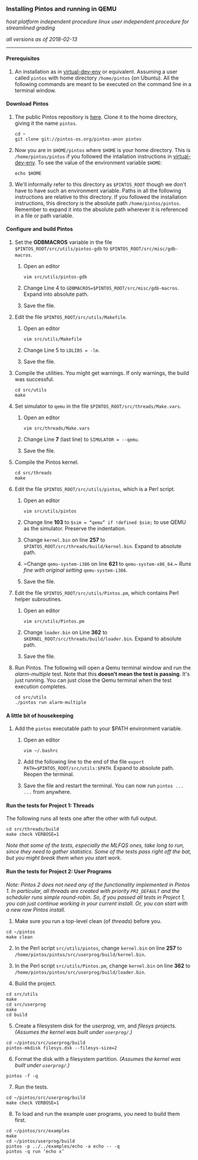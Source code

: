 ### Installing Pintos and running in QEMU

_host platform independent procedure_
_linux user independent procedure for streamlined grading_

_all versions as of 2018-02-13_

* * *

#### Prerequisites

1. An installation as in [virtual-dev-env](https://github.com/ivogeorg/os-playground/blob/master/virtual-dev-env.md) or equivalent. Assuming a user called `pintos` with home directory `/home/pintos` (on Ubuntu). All the following commands are meant to be executed on the command line in a terminal window.

#### Download Pintos

1. The public Pintos repository is [here](http://pintos-os.org/cgi-bin/gitweb.cgi?p=pintos-anon;a=summary). Clone it to the home directory, giving it the name `pintos`.
   ```
   cd ~
   git clone git://pintos-os.org/pintos-anon pintos
   ```

2. Now you are in `$HOME/pintos` where `$HOME` is your home directory. This is `/home/pintos/pintos` if you followed the intallation instructions in [virtual-dev-env](https://github.com/ivogeorg/os-playground/blob/master/virtual-dev-env.md). To see the value of the environment variable `$HOME`:

   ```
   echo $HOME
   ```
   
3. We'll informally refer to this directory as `$PINTOS_ROOT` though we don't have to have such an environment variable. Paths in all the following instructions are relative to this directory. If you followed the installation instructions, this directory is the absolute path `/home/pintos/pintos`. Remember to expand it into the absolute path wherever it is referenced in a file or path variable.
   
#### Configure and build Pintos

1. Set the **GDBMACROS** variable in the file `$PINTOS_ROOT/src/utils/pintos-gdb` to `$PINTOS_ROOT/src/misc/gdb-macros`.

    1. Open an editor

       ```
       vim src/utils/pintos-gdb
       ```

    2. Change Line 4 to `GDBMACROS=$PINTOS_ROOT/src/misc/gdb-macros`. Expand into absolute path. 

    3. Save the file.

2. Edit the file `$PINTOS_ROOT/src/utils/Makefile`.

    1. Open an editor

       ```
       vim src/utils/Makefile
       ```
     
    2. Change Line 5 to `LDLIBS = -lm`. 

    3. Save the file.

3. Compile the utilities. You might get warnings. If only warnings, the build was successful.

   ```
   cd src/utils
   make
   ```
   
4. Set simulator to `qemu` in the file `$PINTOS_ROOT/src/threads/Make.vars`.

    1. Open an editor

       ```
       vim src/threads/Make.vars
       ```
     
    2. Change Line **7** (last line) to `SIMULATOR = --qemu`. 

    3. Save the file.

5. Compile the Pintos kernel.

   ```
   cd src/threads
   make
   ```
   
6. Edit the file `$PINTOS_ROOT/src/utils/pintos`, which is a Perl script.

    1. Open an editor

       ```
       vim src/utils/pintos
       ```
     
    2. Change line **103** to `$sim = “qemu” if !defined $sim;` to use QEMU as the simulator. Preserve the indentation. 

    3. Change `kernel.bin` on line **257** to `$PINTOS_ROOT/src/threads/build/kernel.bin`. Expand to absolute path.
  
    4. ~Change `qemu-system-i386` on line **621** to `qemu-system-x86_64`.~ _Runs fine with original setting_ `qemu-system-i386`.
  
    5. Save the file.

6. Edit the file `$PINTOS_ROOT/src/utils/Pintos.pm`, which contains Perl helper subroutines.

    1. Open an editor

       ```
       vim src/utils/Pintos.pm
       ```
     
    2. Change `loader.bin` on Line **362** to `$KERNEL_ROOT/src/threads/build/loader.bin`. Expand to absolute path.
  
    3. Save the file.

7. Run Pintos. The following will open a Qemu terminal window and run the _alarm-multiple_ test. Note that this **doesn't mean the test is passing**. It's just running. You can just close the Qemu terminal when the test execution completes.

   ```
   cd src/utils
   ./pintos run alarm-multiple
   ```
   
#### A little bit of housekeeping

1. Add the `pintos` executable path to your $PATH environment variable.

    1. Open an editor

       ```
       vim ~/.bashrc
       ```   
     
    2. Add the following line to the end of the file `export PATH=$PINTOS_ROOT/src/utils:$PATH`. Expand to absolute path. Reopen the terminal.

    3. Save the file and restart the terminal. You can now run `pintos ... ...` from anywhere.
  

#### Run the tests for Project 1: Threads

The following runs all tests one after the other with full output.

```
cd src/threads/build
make check VERBOSE=1
```

_Note that some of the tests, especially the MLFQS ones, take long to run, since they need to gather statistics. Some of the tests pass right off the bat, but you might break them when you start work._

#### Run the tests for Project 2: User Programs

_Note: Pintos 2 does not need any of the functionality implemented in Pintos 1. In particular, all threads are created with priority `PRI_DEFAULT` and the scheduler runs simple round-robin. So, if you passed all tests in Project 1, you can just continue working in your current install. Or, you can start with a new raw Pintos install._

1. Make sure you run a top-level clean (of _threads_) before you.

```
cd ~/pintos
make clean
```
2. In the Perl script `src/utils/pintos`, change `kernel.bin` on line **257** to `/home/pintos/pintos/src/userprog/build/kernel.bin`.

3. In the Perl script `src/utils/Pintos.pm`, change `kernel.bin` on line **362** to `/home/pintos/pintos/src/userprog/build/loader.bin`.

4. Build the project.

```
cd src/utils
make
cd src/userprog
make
cd build
```

5. Create a filesystem disk for the _userprog_, _vm_, and _filesys_ projects. _(Assumes the kernel was built under `userprog/`.)_

```
cd ~/pintos/src/userprog/build
pintos-mkdisk filesys.dsk --filesys-size=2
```

6. Format the disk with a filesystem partition. _(Assumes the kernel was built under `userprog/`.)_

```
pintos -f -q
```

7. Run the tests.

```
cd ~/pintos/src/userprog/build
make check VERBOSE=1
```

8. To load and run the example user programs, you need to build them first.

```
cd ~/pintos/src/examples
make
cd ~/pintos/userprog/build
pintos -p ../../examples/echo -a echo -- -q
pintos -q run ’echo x’
```
